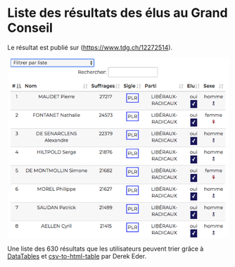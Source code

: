 # Liste des résultats des élus au Grand Conseil

Le résultat est publié sur (https://www.tdg.ch/12272514).

![Aperçu](images/preview.png)

Une liste des 630 résultats que les utilisateurs peuvent trier grâce à [DataTables](https://datatables.net) et [csv-to-html-table](https://github.com/derekeder/csv-to-html-table/) par Derek Eder.
